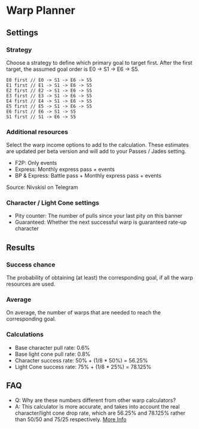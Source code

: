 # Warp Planner

## Settings

### Strategy

Choose a strategy to define which primary goal to target first.
After the first target, the assumed goal order is E0 -> S1 -> E6 -> S5.

```
E0 first // E0 -> S1 -> E6 -> S5
E1 first // E1 -> S1 -> E6 -> S5
E2 first // E2 -> S1 -> E6 -> S5
E3 first // E3 -> S1 -> E6 -> S5
E4 first // E4 -> S1 -> E6 -> S5
E5 first // E5 -> S1 -> E6 -> S5
E6 first // E6 -> S1 -> S5
S1 first // S1 -> E6 -> S5
```

### Additional resources

Select the warp income options to add to the calculation.
These estimates are updated per beta version and will add to your Passes / Jades setting.

* F2P: Only events
* Express: Monthly express pass + events
* BP & Express: Battle pass + Monthly express pass + events

Source: Nivskisl on Telegram

### Character / Light Cone settings

* Pity counter: The number of pulls since your last pity on this banner
* Guaranteed: Whether the next successful warp is guaranteed rate-up character

## Results

### Success chance

The probability of obtaining (at least) the corresponding goal, if all the warp resources are used.

### Average #

On average, the number of warps that are needed to reach the corresponding goal.

### Calculations

* Base character pull rate: 0.6%
* Base light cone pull rate: 0.8%
* Character success rate: 50% + (1/8 * 50%) = 56.25%
* Light Cone success rate: 75% + (1/8 * 25%) = 78.125%

## FAQ

* Q: Why are these numbers different from other warp calculators?
* A: This calculator is more accurate, and takes into account the real character/light cone drop rate, which are 56.25%
  and 78.125% rather than 50/50 and 75/25
  respectively. [More Info](https://www.reddit.com/r/HonkaiStarRail/comments/1cib3kb/the_pity_system_of_honkai_star_rail_is_actually/)
